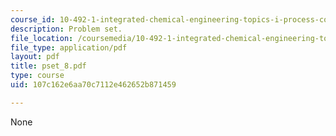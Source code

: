 ```yaml
---
course_id: 10-492-1-integrated-chemical-engineering-topics-i-process-control-by-design-fall-2004
description: Problem set.
file_location: /coursemedia/10-492-1-integrated-chemical-engineering-topics-i-process-control-by-design-fall-2004/107c162e6aa70c7112e462652b871459_pset_8.pdf
file_type: application/pdf
layout: pdf
title: pset_8.pdf
type: course
uid: 107c162e6aa70c7112e462652b871459

---
```

None